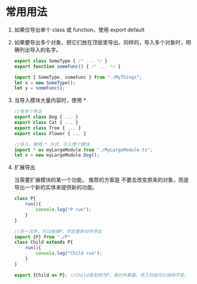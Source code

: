 # 常用用法

1. 如果仅导出单个 class 或 function，使用 export default
2. 如果要导出多个对象，把它们放在顶层里导出。同样的，导入多个对象时，明确列出导入的名字。

    ```typescript
    export class SomeType { /* ... */ }
    export function someFunc() { /* ... */ }
    ```

    ```typescript
    import { SomeType, someFunc } from "./MyThings";
    let x = new SomeType();
    let y = someFunc();
    ```

3. 当导入模块大量内容时，使用 *

    ```typescript
    //有多个导出
    export class Dog { ... }
    export class Cat { ... }
    export class Tree { ... }
    export class Flower { ... }

    //导入，使用 * 方式，引入整个模块
    import * as myLargeModule from "./MyLargeModule.ts";
    let x = new myLargeModule.Dog(); 
    ```

4. 扩展导出

    当需要扩展模块的某一个功能， 推荐的方案是 不要去改变原来的对象，而是导出一个新的实体来提供新的功能。

    ```typescript
    class P{
        run(){
            console.log("P run");
        }
    }

    //另一文件，可以继承P，然后重新对外导出
    import {P} from "./P"
    class Child extends P{
        run(){
            console.log("Child run");
        }
    }

    export {Child as P}; //Child类型转为P，再对外暴露。导入时就可以保持不变。
    ```
